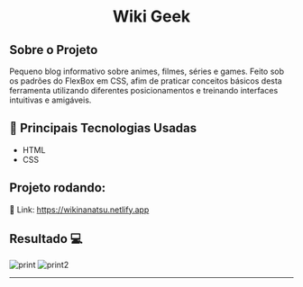 <h1 align="center">Wiki Geek</h1>

## Sobre o Projeto 

Pequeno blog informativo sobre animes, filmes, séries e games.
Feito sob os padrões do FlexBox em CSS, afim  de praticar conceitos básicos desta ferramenta utilizando diferentes posicionamentos e treinando interfaces intuitivas e amigáveis.

## 🚀 Principais Tecnologias Usadas 
<ul>
    <li>HTML</li>
    <li>CSS</li> 
</ul>

 ## Projeto rodando:

 🔰 Link: https://wikinanatsu.netlify.app

 ## Resultado 💻
 <img src="https://i.imgur.com/hvXXZtM.png" alt="print">
 <img src="https://i.imgur.com/NFybeu7.png" alt="print2">
 <hr>